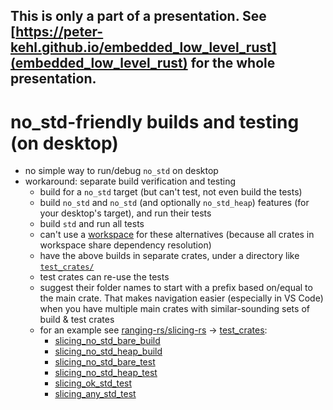 <!-- The following comments hides this section from being shown by https://peter-kehl.github.io/embedded_low_level_rust. >
<!-- .slide: data-visibility="hidden" -->
This is only a part of a presentation. See
[https://peter-kehl.github.io/embedded_low_level_rust](embedded_low_level_rust)
for the whole presentation.
---

# no_std-friendly builds and testing (on desktop)
 * no simple way to run/debug `no_std` on desktop
 * workaround: separate build verification and testing
   * build for a `no_std` target (but can't test, not even build the tests)
   * build `no_std` and `no_std` (and optionally `no_std_heap`) features (for
     your desktop's target), and run their tests
   * build `std` and run all tests
   * can't use a
     [workspace](https://doc.rust-lang.org/nightly/cargo/reference/workspaces.html)
     for these alternatives (because all crates in workspace share dependency
     resolution)
   * have the above builds in separate crates, under a directory like
     [`test_crates/`](https://github.com/ranging-rs/slicing-rs/tree/main/test_crates)
   * test crates can re-use the tests
   * suggest their folder names to start with a prefix based on/equal to the
     main crate. That makes navigation easier (especially in VS Code) when you
     have multiple main crates with similar-sounding sets of build & test crates
   * for an example see
     [ranging-rs/slicing-rs](https://github.com/ranging-rs/slicing-rs) ->
     [test_crates](https://github.com/ranging-rs/slicing-rs/tree/main/test_crates):
     * [slicing_no_std_bare_build](https://github.com/ranging-rs/slicing-rs/blob/main/test_crates/slicing_no_std_bare_build/Cargo.toml)
     * [slicing_no_std_heap_build](https://github.com/ranging-rs/slicing-rs/blob/main/test_crates/slicing_no_std_heap_build/Cargo.toml)
     * [slicing_no_std_bare_test](https://github.com/ranging-rs/slicing-rs/blob/main/test_crates/slicing_no_std_bare_test/Cargo.toml)
     * [slicing_no_std_heap_test](https://github.com/ranging-rs/slicing-rs/blob/main/test_crates/slicing_no_std_heap_test/Cargo.toml)
     * [slicing_ok_std_test](https://github.com/ranging-rs/slicing-rs/blob/main/test_crates/slicing_ok_std_test/Cargo.toml)
     * [slicing_any_std_test](https://github.com/ranging-rs/slicing-rs/blob/main/test_crates/slicing_any_std_test/Cargo.toml)